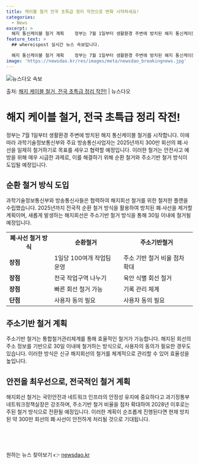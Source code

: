 ```yaml
---
title: 케이블 철거 전국 초특급 정리 작전으로 변화 시작하세요!
categories:
  - News
excerpt: >
  해지 통신케이블 철거 계획    정부는 7월 1일부터 생활환경 주변에 방치된 해지 통신케이블 철거를 개시합니…
feature_text: >
  ## whereispost 실시간 뉴스 속보입니다.

  해지 통신케이블 철거 계획    정부는 7월 1일부터 생활환경 주변에 방치된 해지 통신케이블 철거를 개시합니…
image: 'https://newsdao.kr/res/images/meta/newsdao_breakingnews.jpg'
---
```


![뉴스다오 속보](https://newsdao.kr/res/images/meta/newsdao_breakingnews.jpg)

<p>출처: <a href="https://newsdao.kr/4497" rel="dofollow">해지 케이블 철거, 전국 초특급 정리 작전!</a> | 뉴스다오</p>

<h1>해지 케이블 철거, 전국 초특급 정리 작전!</h1>

<p data-ke-size="size16">정부는 7월 1일부터 생활환경 주변에 방치된 해지 통신케이블 철거를 시작합니다. 이에 따라 과학기술정보통신부와 주요 방송통신사업자는 2025년까지 300만 회선의 폐∙사선을 일제히 철거하기로 목표를 세우고 협력할 예정입니다. 이러한 철거는 안전사고 예방을 위해 매우 시급한 과제로, 이를 해결하기 위해 순환 철거와 주소기반 철거 방식이 도입될 예정입니다.</p>

<h2 data-ke-size="size26">순환 철거 방식 도입</h2>
<p data-ke-size="size16">과학기술정보통신부와 방송통신사들은 협력하여 해지회선 철거를 위한 철저한 플랜을 수립했습니다. 2025년까지 전국적 순환 철거 방식을 활용하여 방치된 폐∙사선을 제거할 계획이며, 새롭게 발생하는 해지회선은 주소기반 철거 방식을 통해 30일 이내에 철거될 예정입니다.</p>
<table>
  <tr>
    <td style="text-align: center; height: 17px;"><b>폐∙사선 철거 방식</b></td>
    <td style="text-align: center; height: 17px;"><b>순환철거</b></td>
    <td style="text-align: center; height: 17px;"><b>주소기반철거</b></td>
  </tr>
  <tr>
    <td><b>장점</b></td>
    <td>1일당 100여개 작업팀 운영</td>
    <td>주소 기반 철거 비율 점차 확대</td>
  </tr>
  <tr>
    <td><b>장점</b></td>
    <td>전국 작업구역 나누기</td>
    <td>육안 식별 회선 철거</td>
  </tr>
  <tr>
    <td><b>장점</b></td>
    <td>빠른 회선 철거 가능</td>
    <td>기록 관리 체계</td>
  </tr>
  <tr>
    <td><b>단점</b></td>
    <td>사용자 동의 필요</td>
    <td>사용자 동의 필요</td>
  </tr>
</table>

<h2 data-ke-size="size26">주소기반 철거 계획</h2>
<p data-ke-size="size16">주소기반 철거는 통합철거관리체계를 통해 효율적인 철거가 가능합니다. 해지된 회선의 주소 정보를 기반으로 30일 이내에 철거하는 방식으로, 사용자의 동의가 필요한 경우도 있습니다. 이러한 방식은 신규 해지회선의 철거를 체계적으로 관리할 수 있어 효율성을 높입니다.</p>

<h2 data-ke-size="size26">안전을 최우선으로, 전국적인 철거 계획</h2>
<p data-ke-size="size16">해지회선 철거는 국민안전과 네트워크 인프라의 안정성 유지에 중요하다고 과기정통부 네트워크정책실장은 강조하며, 주소기반 철거 비율을 점차 확대하여 2028년 이후로는 주된 철거 방식으로 전환될 예정입니다. 이러한 계획이 순조롭게 진행된다면 현재 방치된 약 300만 회선의 폐∙사선이 안전하게 처리될 것으로 기대됩니다.</p>

<p data-ke-size="size16">&nbsp;</p>
<p data-ke-size="size16">&nbsp;</p> 

원하는 뉴스 찾아보기 👉 <a href="https://newsdao.kr" rel="dofollow">newsdao.kr</a>


